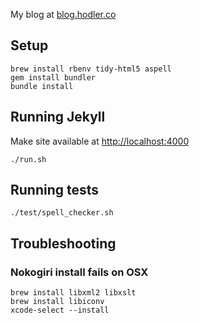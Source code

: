 My blog at
[blog.hodler.co](http://blog.hodler.co)

## Setup

    brew install rbenv tidy-html5 aspell
    gem install bundler
    bundle install

## Running Jekyll
Make site available at [http://localhost:4000](http://localhost:4000)

    ./run.sh

## Running tests

    ./test/spell_checker.sh

## Troubleshooting
### Nokogiri install fails on OSX

    brew install libxml2 libxslt
    brew install libiconv
    xcode-select --install
